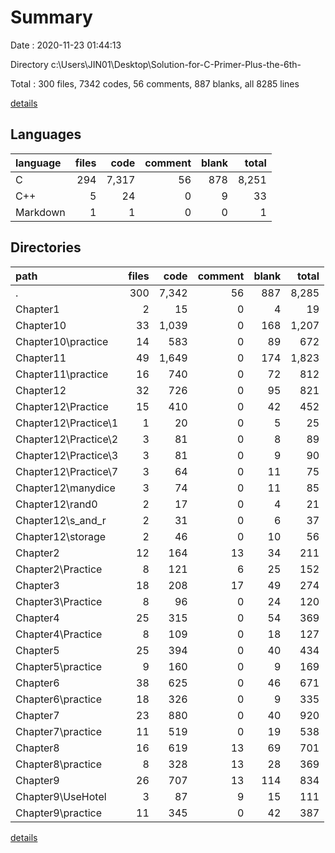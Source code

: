 # Summary

Date : 2020-11-23 01:44:13

Directory c:\Users\JIN01\Desktop\Solution-for-C-Primer-Plus-the-6th-

Total : 300 files,  7342 codes, 56 comments, 887 blanks, all 8285 lines

[details](details.md)

## Languages
| language | files | code | comment | blank | total |
| :--- | ---: | ---: | ---: | ---: | ---: |
| C | 294 | 7,317 | 56 | 878 | 8,251 |
| C++ | 5 | 24 | 0 | 9 | 33 |
| Markdown | 1 | 1 | 0 | 0 | 1 |

## Directories
| path | files | code | comment | blank | total |
| :--- | ---: | ---: | ---: | ---: | ---: |
| . | 300 | 7,342 | 56 | 887 | 8,285 |
| Chapter1 | 2 | 15 | 0 | 4 | 19 |
| Chapter10 | 33 | 1,039 | 0 | 168 | 1,207 |
| Chapter10\practice | 14 | 583 | 0 | 89 | 672 |
| Chapter11 | 49 | 1,649 | 0 | 174 | 1,823 |
| Chapter11\practice | 16 | 740 | 0 | 72 | 812 |
| Chapter12 | 32 | 726 | 0 | 95 | 821 |
| Chapter12\Practice | 15 | 410 | 0 | 42 | 452 |
| Chapter12\Practice\1 | 1 | 20 | 0 | 5 | 25 |
| Chapter12\Practice\2 | 3 | 81 | 0 | 8 | 89 |
| Chapter12\Practice\3 | 3 | 81 | 0 | 9 | 90 |
| Chapter12\Practice\7 | 3 | 64 | 0 | 11 | 75 |
| Chapter12\manydice | 3 | 74 | 0 | 11 | 85 |
| Chapter12\rand0 | 2 | 17 | 0 | 4 | 21 |
| Chapter12\s_and_r | 2 | 31 | 0 | 6 | 37 |
| Chapter12\storage | 2 | 46 | 0 | 10 | 56 |
| Chapter2 | 12 | 164 | 13 | 34 | 211 |
| Chapter2\Practice | 8 | 121 | 6 | 25 | 152 |
| Chapter3 | 18 | 208 | 17 | 49 | 274 |
| Chapter3\Practice | 8 | 96 | 0 | 24 | 120 |
| Chapter4 | 25 | 315 | 0 | 54 | 369 |
| Chapter4\Practice | 8 | 109 | 0 | 18 | 127 |
| Chapter5 | 25 | 394 | 0 | 40 | 434 |
| Chapter5\practice | 9 | 160 | 0 | 9 | 169 |
| Chapter6 | 38 | 625 | 0 | 46 | 671 |
| Chapter6\practice | 18 | 326 | 0 | 9 | 335 |
| Chapter7 | 23 | 880 | 0 | 40 | 920 |
| Chapter7\practice | 11 | 519 | 0 | 19 | 538 |
| Chapter8 | 16 | 619 | 13 | 69 | 701 |
| Chapter8\practice | 8 | 328 | 13 | 28 | 369 |
| Chapter9 | 26 | 707 | 13 | 114 | 834 |
| Chapter9\UseHotel | 3 | 87 | 9 | 15 | 111 |
| Chapter9\practice | 11 | 345 | 0 | 42 | 387 |

[details](details.md)
